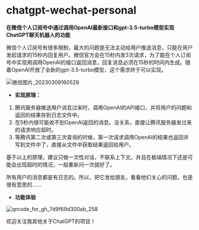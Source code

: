 # chatgpt-wechat-personal
**在微信个人订阅号中通过调用OpenAI最新接口和gpt-3.5-turbo模型实现ChatGPT聊天机器人的功能**

微信个人订阅号有很多限制，最大的问题是无法主动给用户推送消息，只能在用户发起请求的15秒内回复用户。微信官方会在15秒内发3次请求，为了能在个人订阅号中实现用调用OpenAI的接口返回消息，回复消息必须在15秒的时间内生成。随着OpenAI开放了全新的gpt-3.5-turbo模型，这个需求终于可以实现。

![微信图片_20230309160529](https://user-images.githubusercontent.com/5563148/223959556-b9970db1-66fb-46fa-b3af-54d51c74cd5b.jpg)

- **实现原理：**

1. 腾讯服务器推送用户消息过来时，调用OpenAI的API接口，并将用户的问题和返回的结果存到日志文件中。
2. 在5秒内很可能收不到OpenAI返回的消息。没关系，直接让腾讯服务器发过来的请求响应超时。
3. 等腾讯第二次或第三次查询的时候，第一次请求调用OpenAI的结果也返回并写到文件中了，直接从文件中获取结果返回给用户。

基于以上的原理，建议只做一次性对话，不联系上下文。并且在极端情况下还是可能会出现超时的情况，一般重新问一次就好了。

所有用户的消息都是有日志的。所以，把它发给朋友，看看他们关心的问题，也是很有意思的……

- **功能体验**

![qrcode_for_gh_7d9f69d300ab_258](https://user-images.githubusercontent.com/5563148/223959051-3cbb2c9b-6e37-436a-95c2-7c998379d06c.jpg)

欢迎关注我其他关于ChatGPT的项目！
